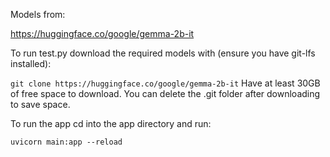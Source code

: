 
Models from:

[//]: # (https://huggingface.co/sentence-transformers/all-mpnet-base-v2)

[//]: # (https://huggingface.co/mistralai/Mistral-7B-Instruct-v0.2)
https://huggingface.co/google/gemma-2b-it


To run test.py download the required models with (ensure you have git-lfs installed):

[//]: # (git clone https://huggingface.co/mistralai/Mistral-7B-Instruct-v0.2)

[//]: # (git clone https://huggingface.co/sentence-transformers/all-mpnet-base-v2)
``` git clone https://huggingface.co/google/gemma-2b-it ```
Have at least 30GB of free space to download. You can delete the .git folder after downloading to save space.



To run the app cd into the app directory and run:

``` uvicorn main:app --reload ```
